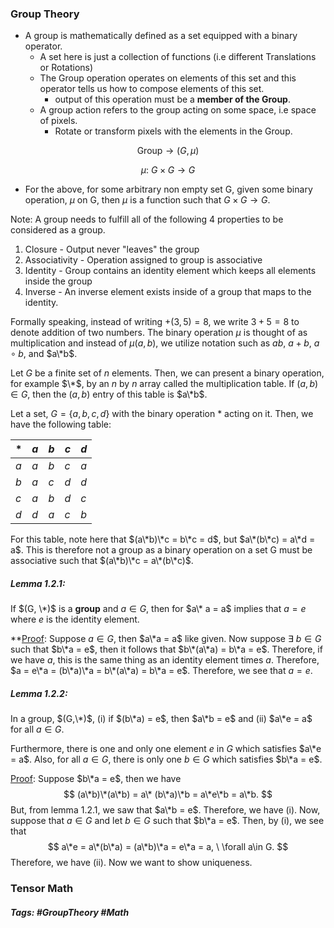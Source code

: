 ### Group Theory

- A group is mathematically defined as a set equipped with a binary operator.
	- A set here is just a collection of functions (i.e different Translations or Rotations)
	- The Group operation operates on elements of this set and this operator tells us how to compose elements of this set.
		- output of this operation must be a **member of the Group**.
	- A group action refers to the group acting on some space, i.e space of pixels.
		- Rotate or transform pixels with the elements in the Group.

```math
\text{Group} \rightarrow (G, \mu) 
```
```math
\mu: \ G \times G \rightarrow G
```

- For the above, for some arbitrary non empty set G, given some binary operation, $\mu$ on G, then $\mu$ is a function such that $G \times G \rightarrow G$. 

Note:
A group needs to fulfill all of the following 4 properties to be considered as a group.
1. Closure - Output never "leaves" the group
2. Associativity - Operation assigned to group is associative
3. Identity - Group contains an identity element which keeps all elements inside the group
4. Inverse - An inverse element exists inside of a group that maps to the identity.

Formally speaking, instead of writing $+(3,5) = 8$, we write $3+5 = 8$ to denote addition of two numbers. The binary operation $\mu$ is thought of as multiplication and instead of $\mu(a,b)$, we utilize notation such as $ab$, $a + b$, $a \circ b$, and $a\*b$. 

Let $G$ be a finite set of $n$ elements. Then, we can present a binary operation, for example $\*$, by an $n$ by $n$ array called the multiplication table. If $(a,b) \in G$, then the $(a,b)$ entry of this table is $a\*b$.

Let a set, $G = \{a,b,c,d\}$ with the binary operation $*$ acting on it.
Then, we have the following table:

<div align="center">

| $*$ | $a$ | $b$ | $c$ | $d$ |
| --- | --- | --- | --- | --- |
| $a$ | $a$ | $b$ | $c$ | $a$ |
| $b$ | $a$ | $c$ | $d$ | $d$ |
| $c$ | $a$ | $b$ | $d$ | $c$ |
| $d$ | $d$ | $a$ | $c$ | $b$ |
</div>

For this table, note here that $(a\*b)\*c = b\*c = d$, but $a\*(b\*c) = a\*d = a$. This is therefore not a group as a binary operation on a set G must be associative such that $(a\*b)\*c = a\*(b\*c)$.
##### **Lemma 1.2.1**: 
If $(G, \*)$ is a **group** and $a \in G$, then for $a\* a = a$ implies that $a = e$ where $e$ is the identity element. 

**<u>Proof</u>: Suppose $a\in G$, then $a\*a = a$ like given. Now suppose $\exists \ b\in G$ such that $b\*a = e$, then it follows that $b\*(a\*a) = b\*a = e$. Therefore, if we have $a$, this is the same thing as an identity element times $a$. Therefore, $a = e\*a = (b\*a)\*a = b\*(a\*a) = b\*a = e$. Therefore, we see that $a = e$.
		
##### **Lemma 1.2.2**:
In a  group, $(G,\*)$, 
	 (i) if $(b\*a) = e$, then $a\*b = e$ and
	 (ii) $a\*e = a$ for all $a\in G$.

Furthermore, there is one and only one element $e$ in $G$ which satisfies $a\*e = a$. Also, for all $a\in G$, there is only one $b\in G$ which satisfies $b\*a = e$. 

<u>Proof</u>: Suppose $b\*a = e$, then we have 
$$
(a\*b)\*(a\*b) = a\* (b\*a)\*b = a\*e\*b = a\*b.
$$
But, from lemma 1.2.1, we saw that $a\*b = e$. Therefore, we have (i). Now, suppose that $a\in G$ and let $b\in G$ such that $b\*a = e$. Then, by (i), we see that 
$$
a\*e = a\*(b\*a) = (a\*b)\*a = e\*a = a, \ \forall a\in G.
$$ 
Therefore, we have (ii). Now we want to show uniqueness. 


### Tensor Math

##### Tags: #GroupTheory #Math